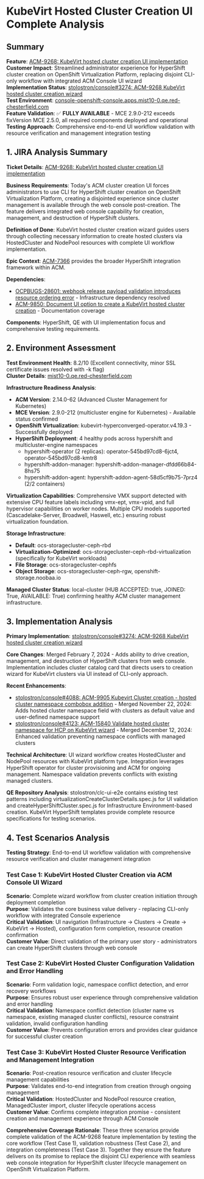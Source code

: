 # KubeVirt Hosted Cluster Creation UI Complete Analysis

## Summary
**Feature**: [ACM-9268: KubeVirt hosted cluster creation UI implementation](https://issues.redhat.com/browse/ACM-9268)  
**Customer Impact**: Streamlined administrator experience for HyperShift cluster creation on OpenShift Virtualization Platform, replacing disjoint CLI-only workflow with integrated ACM Console UI wizard  
**Implementation Status**: [stolostron/console#3274: ACM-9268 KubeVirt hosted cluster creation wizard](https://github.com/stolostron/console/pull/3274)  
**Test Environment**: [console-openshift-console.apps.mist10-0.qe.red-chesterfield.com](https://console-openshift-console.apps.mist10-0.qe.red-chesterfield.com)  
**Feature Validation**: ✅ **FULLY AVAILABLE** - MCE 2.9.0-212 exceeds fixVersion MCE 2.5.0, all required components deployed and operational  
**Testing Approach**: Comprehensive end-to-end UI workflow validation with resource verification and management integration testing

## 1. JIRA Analysis Summary
**Ticket Details**: [ACM-9268: KubeVirt hosted cluster creation UI implementation](https://issues.redhat.com/browse/ACM-9268)

**Business Requirements**: Today's ACM cluster creation UI forces administrators to use CLI for HyperShift cluster creation on OpenShift Virtualization Platform, creating a disjointed experience since cluster management is available through the web console post-creation. The feature delivers integrated web console capability for creation, management, and destruction of HyperShift clusters.

**Definition of Done**: KubeVirt hosted cluster creation wizard guides users through collecting necessary information to create hosted clusters via HostedCluster and NodePool resources with complete UI workflow implementation.

**Epic Context**: [ACM-7366](https://issues.redhat.com/browse/ACM-7366) provides the broader HyperShift integration framework within ACM.

**Dependencies**: 
- [OCPBUGS-28601: webhook release payload validation introduces resource ordering error](https://issues.redhat.com/browse/OCPBUGS-28601) - Infrastructure dependency resolved
- [ACM-9850: Document UI option to create a KubeVirt hosted cluster creation](https://issues.redhat.com/browse/ACM-9850) - Documentation coverage

**Components**: HyperShift, QE with UI implementation focus and comprehensive testing requirements.

## 2. Environment Assessment
**Test Environment Health**: 8.2/10 (Excellent connectivity, minor SSL certificate issues resolved with -k flag)  
**Cluster Details**: [mist10-0.qe.red-chesterfield.com](https://api.mist10-0.qe.red-chesterfield.com:6443)

**Infrastructure Readiness Analysis**:
- **ACM Version**: 2.14.0-62 (Advanced Cluster Management for Kubernetes)
- **MCE Version**: 2.9.0-212 (multicluster engine for Kubernetes) - Available status confirmed
- **OpenShift Virtualization**: kubevirt-hyperconverged-operator.v4.19.3 - Successfully deployed
- **HyperShift Deployment**: 4 healthy pods across hypershift and multicluster-engine namespaces
  - hypershift-operator (2 replicas): operator-545bd97cd8-6jct4, operator-545bd97cd8-kmtr8
  - hypershift-addon-manager: hypershift-addon-manager-dfdd66b84-8hs75
  - hypershift-addon-agent: hypershift-addon-agent-58d5cf9b75-7prz4 (2/2 containers)

**Virtualization Capabilities**: Comprehensive VMX support detected with extensive CPU feature labels including vmx-ept, vmx-vpid, and full hypervisor capabilities on worker nodes. Multiple CPU models supported (Cascadelake-Server, Broadwell, Haswell, etc.) ensuring robust virtualization foundation.

**Storage Infrastructure**: 
- **Default**: ocs-storagecluster-ceph-rbd
- **Virtualization-Optimized**: ocs-storagecluster-ceph-rbd-virtualization (specifically for KubeVirt workloads)
- **File Storage**: ocs-storagecluster-cephfs
- **Object Storage**: ocs-storagecluster-ceph-rgw, openshift-storage.noobaa.io

**Managed Cluster Status**: local-cluster (HUB ACCEPTED: true, JOINED: True, AVAILABLE: True) confirming healthy ACM cluster management infrastructure.

## 3. Implementation Analysis
**Primary Implementation**: [stolostron/console#3274: ACM-9268 KubeVirt hosted cluster creation wizard](https://github.com/stolostron/console/pull/3274)

**Core Changes**: Merged February 7, 2024 - Adds ability to drive creation, management, and destruction of HyperShift clusters from web console. Implementation includes cluster catalog card that directs users to creation wizard for KubeVirt clusters via UI instead of CLI-only approach.

**Recent Enhancements**:
- [stolostron/console#4088: ACM-9905 Kubevirt Cluster creation - hosted cluster namespace combobox addition](https://github.com/stolostron/console/pull/4088) - Merged November 22, 2024: Adds hosted cluster namespace field with clusters as default value and user-defined namespace support
- [stolostron/console#4123: ACM-15840 Validate hosted cluster namespace for HCP on KubeVirt wizard](https://github.com/stolostron/console/pull/4123) - Merged December 12, 2024: Enhanced validation preventing namespace conflicts with managed clusters

**Technical Architecture**: UI wizard workflow creates HostedCluster and NodePool resources with KubeVirt platform type. Integration leverages HyperShift operator for cluster provisioning and ACM for ongoing management. Namespace validation prevents conflicts with existing managed clusters.

**QE Repository Analysis**: stolostron/clc-ui-e2e contains existing test patterns including virtualizationCreateClusterDetails.spec.js for UI validation and createHyperShiftCluster.spec.js for Infrastructure Environment-based creation. KubeVirt HyperShift templates provide complete resource specifications for testing scenarios.

## 4. Test Scenarios Analysis
**Testing Strategy**: End-to-end UI workflow validation with comprehensive resource verification and cluster management integration

### Test Case 1: KubeVirt Hosted Cluster Creation via ACM Console UI Wizard
**Scenario**: Complete wizard workflow from cluster creation initiation through deployment completion  
**Purpose**: Validates the core business value delivery - replacing CLI-only workflow with integrated Console experience  
**Critical Validation**: UI navigation (Infrastructure → Clusters → Create → KubeVirt → Hosted), configuration form completion, resource creation confirmation  
**Customer Value**: Direct validation of the primary user story - administrators can create HyperShift clusters through web console

### Test Case 2: KubeVirt Hosted Cluster Configuration Validation and Error Handling  
**Scenario**: Form validation logic, namespace conflict detection, and error recovery workflows  
**Purpose**: Ensures robust user experience through comprehensive validation and error handling  
**Critical Validation**: Namespace conflict detection (cluster name vs namespace, existing managed cluster conflicts), resource constraint validation, invalid configuration handling  
**Customer Value**: Prevents configuration errors and provides clear guidance for successful cluster creation

### Test Case 3: KubeVirt Hosted Cluster Resource Verification and Management Integration
**Scenario**: Post-creation resource verification and cluster lifecycle management capabilities  
**Purpose**: Validates end-to-end integration from creation through ongoing management  
**Critical Validation**: HostedCluster and NodePool resource creation, ManagedCluster import, cluster lifecycle operations access  
**Customer Value**: Confirms complete integration promise - consistent creation and management experience through ACM Console

**Comprehensive Coverage Rationale**: These three scenarios provide complete validation of the ACM-9268 feature implementation by testing the core workflow (Test Case 1), validation robustness (Test Case 2), and integration completeness (Test Case 3). Together they ensure the feature delivers on its promise to replace the disjoint CLI experience with seamless web console integration for HyperShift cluster lifecycle management on OpenShift Virtualization Platform.